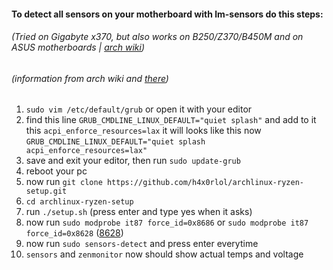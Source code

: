 #### To detect all sensors on your motherboard with lm-sensors do this steps:
###### (Tried on Gigabyte x370, but also works on B250/Z370/B450M and on ASUS motherboards | [arch wiki](https://wiki.archlinux.org/index.php/Lm_sensors#Gigabyte_B250/Z370/B450M_motherboards "arch wiki"))
###### (information from arch wiki and [there](https://askubuntu.com/questions/1164206/lm-sensors-and-amd-ryzen-x570-chipset "there"))
1. `sudo vim /etc/default/grub` or open it with  your editor
2. find this line  `GRUB_CMDLINE_LINUX_DEFAULT="quiet splash"` and add to it this
`acpi_enforce_resources=lax` 
 it will looks like this now `GRUB_CMDLINE_LINUX_DEFAULT="quiet splash acpi_enforce_resources=lax"`
3.  save and exit your editor, then run `sudo update-grub`
4. reboot your pc
5. now run `git clone https://github.com/h4x0rlol/archlinux-ryzen-setup.git`
6. `cd archlinux-ryzen-setup`
7. run `./setup.sh` (press enter and type yes when it asks)
8. now run `sudo modprobe it87 force_id=0x8686` or `sudo modprobe it87 force_id=0x8628` ([8628](https://github.com/a1wong/it87/issues/1 "8628"))
9. now run `sudo sensors-detect` and press enter everytime
10. `sensors` and `zenmonitor` now should show actual temps and voltage
